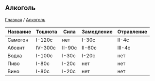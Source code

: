 ## Алкоголь

[Главная](https://nyako.icu/IMoO/) / [Алкоголь](https://nyako.icu/IMoO/alko)

Название | Тошнота | Сила | Замедление | Отравление
--- | --- | --- | --- | ---
Самогон | I-120с | нет | I-30с | II-4с
Абсент | IV-300с | II-90с | II-60с | III-4с
Водка | I-100с | I-30с | I-20с | нет
Пиво | I-80c | I-20c | нет | нет
Вино | I-80c | I-20c | нет | нет